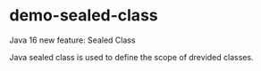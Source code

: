 # demo-sealed-class
Java 16 new feature: Sealed Class 

Java sealed class is used to define the scope of drevided classes. 
